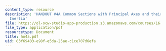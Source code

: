```yaml
---
content_type: resource
description: 'HANDOUT #4A Common Sections with Principal Axes and their Moments of
  Inertia'
file: https://ol-ocw-studio-app-production.s3.amazonaws.com/courses/16-20-structural-mechanics-fall-2002/83f69483e98fe5da25aec1ce707d6efa_ho4a.pdf
file_type: application/pdf
resourcetype: Document
title: ho4a.pdf
uid: 83f69483-e98f-e5da-25ae-c1ce707d6efa
---
```

